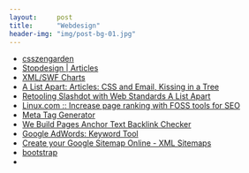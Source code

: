 ```yaml
---
layout:     post
title:      "Webdesign"
header-img: "img/post-bg-01.jpg"
---
```

<ul>
<li><a href="http://www.csszengarden.com/">csszengarden</a></li>
<li><a href="http://www.stopdesign.com/articles/">Stopdesign | Articles</a></li>
<li><a href="http://www.maani.us/xml_charts/index.php?menu=Gallery">XML/SWF Charts</a></li>
<li><a href="http://www.alistapart.com/articles/cssemail">A List Apart: Articles: CSS and Email, Kissing in a Tree</a></li>
<li><a href="http://www.alistapart.com/articles/slashdot/">Retooling Slashdot with Web Standards A List Apart</a></li>
<li><a href="http://www.linux.com/feature/119748">Linux.com :: Increase page ranking with FOSS tools for SEO</a></li>
<li><a href="http://www.optimization-services.com/meta.asp?ID=4">Meta Tag Generator</a></li>
<li><a href="http://www.webuildpages.com/cclass/">We Build Pages Anchor Text Backlink Checker</a></li>
<li><a href="https://adwords.google.com/select/KeywordToolExternal">Google AdWords: Keyword Tool</a></li>
<li><a href="http://www.xml-sitemaps.com/details-spindelnet.dk.html">Create your Google Sitemap Online - XML Sitemaps</a></li>
<li><a href="http://startbootstrap.com/">bootstrap<a><li>
</ul></p>
